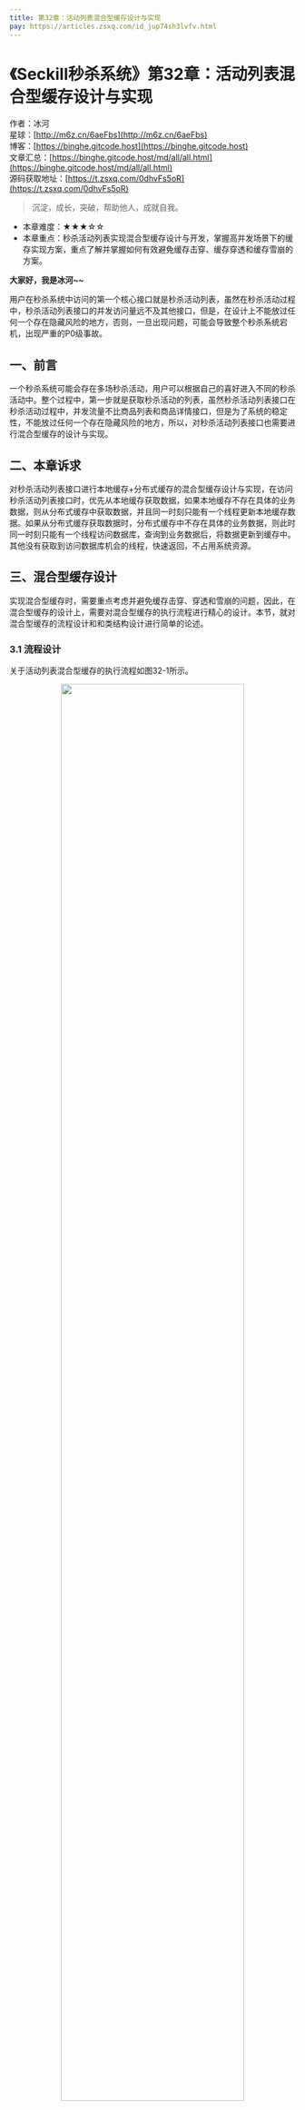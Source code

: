 ```yaml
---
title: 第32章：活动列表混合型缓存设计与实现
pay: https://articles.zsxq.com/id_jup74sh3lvfv.html
---
```


# 《Seckill秒杀系统》第32章：活动列表混合型缓存设计与实现

作者：冰河
<br/>星球：[http://m6z.cn/6aeFbs](http://m6z.cn/6aeFbs)
<br/>博客：[https://binghe.gitcode.host](https://binghe.gitcode.host)
<br/>文章汇总：[https://binghe.gitcode.host/md/all/all.html](https://binghe.gitcode.host/md/all/all.html)
<br/>源码获取地址：[https://t.zsxq.com/0dhvFs5oR](https://t.zsxq.com/0dhvFs5oR)

> 沉淀，成长，突破，帮助他人，成就自我。

* 本章难度：★★★☆☆
* 本章重点：秒杀活动列表实现混合型缓存设计与开发，掌握高并发场景下的缓存实现方案，重点了解并掌握如何有效避免缓存击穿、缓存穿透和缓存雪崩的方案。

**大家好，我是冰河~~**

用户在秒杀系统中访问的第一个核心接口就是秒杀活动列表，虽然在秒杀活动过程中，秒杀活动列表接口的并发访问量远不及其他接口，但是，在设计上不能放过任何一个存在隐藏风险的地方，否则，一旦出现问题，可能会导致整个秒杀系统宕机，出现严重的P0级事故。

## 一、前言

一个秒杀系统可能会存在多场秒杀活动，用户可以根据自己的喜好进入不同的秒杀活动中。整个过程中，第一步就是获取秒杀活动的列表，虽然秒杀活动列表接口在秒杀活动过程中，并发流量不比商品列表和商品详情接口，但是为了系统的稳定性，不能放过任何一个存在隐藏风险的地方，所以，对秒杀活动列表接口也需要进行混合型缓存的设计与实现。

## 二、本章诉求

对秒杀活动列表接口进行本地缓存+分布式缓存的混合型缓存设计与实现，在访问秒杀活动列表接口时，优先从本地缓存获取数据，如果本地缓存不存在具体的业务数据，则从分布式缓存中获取数据，并且同一时刻只能有一个线程更新本地缓存数据。如果从分布式缓存获取数据时，分布式缓存中不存在具体的业务数据，则此时同一时刻只能有一个线程访问数据库，查询到业务数据后，将数据更新到缓存中。其他没有获取到访问数据库机会的线程，快速返回，不占用系统资源。

## 三、混合型缓存设计

实现混合型缓存时，需要重点考虑并避免缓存击穿、穿透和雪崩的问题，因此，在混合型缓存的设计上，需要对混合型缓存的执行流程进行精心的设计。本节，就对混合型缓存的流程设计和和类结构设计进行简单的论述。

### 3.1 流程设计

关于活动列表混合型缓存的执行流程如图32-1所示。

<div align="center">
    <img src="https://binghe.gitcode.host/images/project/seckill/scekill-2023-06-09-001.png?raw=true" width="80%">
    <br/>
</div>

整体流程如下所示。

（1）获取秒杀活动列表数据时，先获取本地缓存数据。

## 查看完整文章

加入[冰河技术](http://m6z.cn/6aeFbs)知识星球，解锁完整技术文章与完整代码